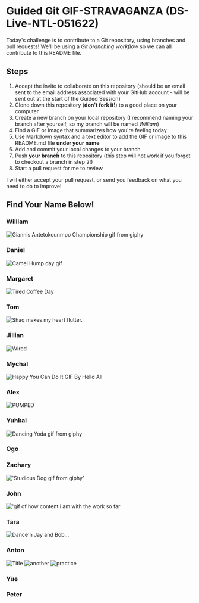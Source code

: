 # Guided Git GIF-STRAVAGANZA (DS-Live-NTL-051622)

Today's challenge is to contribute to a Git repository, using branches and pull requests! We'll be using a *Git branching workflow* so we can all contribute to this README file.

## Steps

1. Accept the invite to collaborate on this repository (should be an email sent to the email address associated with your GitHub account - will be sent out at the start of the Guided Session)
2. Clone down this repository (**don't fork it!**) to a good place on your computer
3. Create a new branch on your local repository (I recommend naming your branch after yourself, so my branch will be named _William_)
4. Find a GIF or image that summarizes how you're feeling today
5. Use Markdown syntax and a text editor to add the GIF or image to this README.md file **under your name**
6. Add and commit your local changes to your branch
7. Push **your branch** to this repository (this step will not work if you forgot to checkout a branch in step 2!)
8. Start a pull request for me to review

I will either accept your pull request, or send you feedback on what you need to do to improve!

## Find Your Name Below!

### William
![Giannis Antetokounmpo Championship gif from giphy](https://media.giphy.com/media/T2uMU496rQ0SaWQh63/giphy-downsized.gif)
### Daniel
![Camel Hump day gif](https://media.giphy.com/media/BVSMbtX5ZRGqwnCQnX/giphy.gif)

### Margaret
![Tired Coffee Day](https://giphy.com/gifs/garfield-cat-coffee-pzryvxGeykOxeC0fWb)
### Tom

![Shaq makes my heart flutter.](https://www.nba.com/kings/sites/kings/files/29-shaq-bird-hands-shaq-gifs.gif)

### Jillian
![Wired](https://media.giphy.com/media/3ohhwrJc3xZmZz4uBy/giphy.gif)

### Mychal
![Happy You Can Do It GIF By Hello All](https://media.giphy.com/media/uLgd9dOYWpnu5WkShY/giphy.gif)
### Alex
![PUMPED](https://media.giphy.com/media/9fum7ZNMeZIaI/giphy.gif)
### Yuhkai

![Dancing Yoda gif from giphy](https://media.giphy.com/media/6fScAIQR0P0xW/giphy.gif)

### Ogo

### Zachary
!['Studious 
Dog gif from 
giphy'](https://media.giphy.com/media/3LrK7Q7UhF5MnhZ5ja/giphy.gif)
### John
!['gif of how content i am with the work so far](https://c.tenor.com/aNeM2zaonAsAAAAd/im-just-happy-content.gif)
### Tara
![Dance'n Jay and Bob...](https://images.app.goo.gl/BbE2GMgpmG4uv4Ks8)
### Anton
![Title](https://media.giphy.com/media/8jLWtuTzN2DoQ/giphy.gif)
![another](https://media.giphy.com/media/3o7aTHene1fIqATgRy/giphy.gif)
![practice](https://media.giphy.com/media/l0MYySavTeer1yoiA/giphy.gif)
### Yue

### Peter

